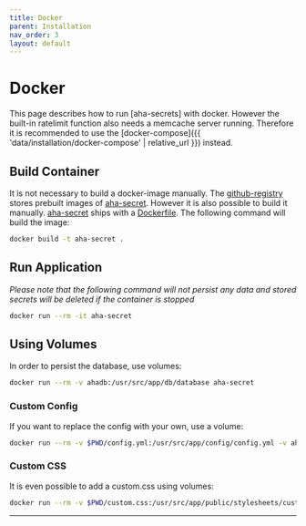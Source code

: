 ```yaml
---
title: Docker
parent: Installation
nav_order: 3
layout: default
---
```


# Docker

This page describes how to run [aha-secrets] with docker. However the built-in ratelimit function also
needs a memcache server running. Therefore it is recommended to use the [docker-compose]({{ 'data/installation/docker-compose' | relative_url }})
instead.

## Build Container

It is not necessary to build a docker-image manually. The [github-registry](https://github.com/aha-oida/aha-secret/pkgs/container/aha-secret)
stores prebuilt images of [aha-secret]. However it is also possible to build it manually.
[aha-secret] ships with a [Dockerfile]. The following command will build the image:

```bash
docker build -t aha-secret .
```

## Run Application

*Please note that the following command will not persist any data and stored secrets will be deleted if the container is stopped*

```bash
docker run --rm -it aha-secret
```

## Using Volumes

In order to persist the database, use volumes:

```bash
docker run --rm -v ahadb:/usr/src/app/db/database aha-secret
```

### Custom Config

If you want to replace the config with your own, use a volume:

```bash
docker run --rm -v $PWD/config.yml:/usr/src/app/config/config.yml -v ahadb:/usr/src/app/db/database aha-secret
```

### Custom CSS

It is even possible to add a custom.css using volumes:

```bash
docker run --rm -v $PWD/custom.css:/usr/src/app/public/stylesheets/custom.css -v ahadb:/usr/src/app/db/database aha-secret
```


----


[aha-secret]: https://github.com/aha-oida/aha-secret
[Dockerfile]: https://github.com/aha-oida/aha-secret/blob/main/Dockerfile
[docker-image]: https://github.com/aha-oida/aha-secret/pkgs/container/aha-secret

